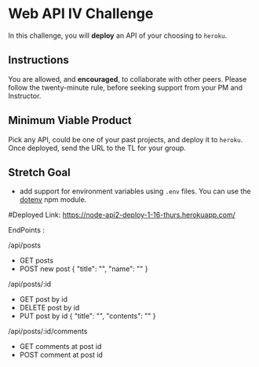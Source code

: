# Web API IV Challenge

In this challenge, you will **deploy** an API of your choosing to `heroku`.

## Instructions

You are allowed, and **encouraged**, to collaborate with other peers. Please follow the twenty-minute rule, before seeking support from your PM and Instructor.

## Minimum Viable Product

Pick any API, could be one of your past projects, and deploy it to `heroku`. Once deployed, send the URL to the TL for your group.

## Stretch Goal

- add support for environment variables using `.env` files. You can use the [dotenv](https://www.npmjs.com/package/dotenv) npm module.


#Deployed Link: https://node-api2-deploy-1-16-thurs.herokuapp.com/

EndPoints : 


/api/posts 
  - GET posts
  - POST new post
    { "title": "", "name": "" }
    
/api/posts/:id 
  - GET post by id
  - DELETE post by id
  - PUT post by id
    { "title": "", "contents": "" }
    
/api/posts/:id/comments
  - GET comments at post id
  - POST comment at post id

